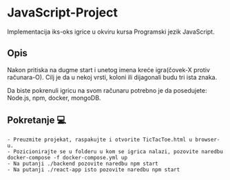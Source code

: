 # JavaScript-Project

  Implementacija iks-oks igrice u okviru kursa Programski jezik JavaScript. 

## Opis

  Nakon pritiska na dugme start i unetog imena kreće igra(čovek-X protiv računara-O). Cilj je da u nekoj vrsti, koloni ili dijagonali budu tri ista znaka. 

  Da biste pokrenuli igricu na svom računaru potrebno je da posedujete: Node.js, npm, docker, mongoDB.  

## Pokretanje :computer:

    - Preuzmite projekat, raspakujte i otvorite TicTacToe.html u browser-u. 
    - Pozicionirajte se u folderu u kom se igrica nalazi, pozovite naredbu docker-compose -f docker-compose.yml up
    - Na putanji ./backend pozovite naredbu npm start
    - Na putanji ./react-app isto pozovite naredbu npm start
